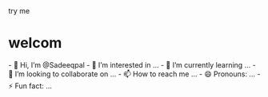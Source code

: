 <!DOCTYPE html>
<html>
  <head>
  <tittle>try me</tittle>
  </head>
  <body>
    <h1>welcom</h1>
- 👋 Hi, I’m @Sadeeqpal
- 👀 I’m interested in ...
- 🌱 I’m currently learning ...
- 💞️ I’m looking to collaborate on ...
- 📫 How to reach me ...
- 😄 Pronouns: ...
- ⚡ Fun fact: ...
  </body>
</html>
<!---
Sadeeqpal/Sadeeqpal is a ✨ special ✨ repository because its `README.md` (this file) appears on your GitHub profile.
You can click the Preview link to take a look at your changes.
--->
